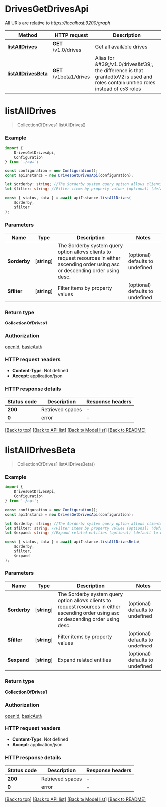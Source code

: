 # DrivesGetDrivesApi

All URIs are relative to *https://localhost:9200/graph*

|Method | HTTP request | Description|
|------------- | ------------- | -------------|
|[**listAllDrives**](#listalldrives) | **GET** /v1.0/drives | Get all available drives|
|[**listAllDrivesBeta**](#listalldrivesbeta) | **GET** /v1beta1/drives | Alias for \&#39;/v1.0/drives\&#39;, the difference is that grantedtoV2 is used and roles contain unified roles instead of cs3 roles|

# **listAllDrives**
> CollectionOfDrives1 listAllDrives()


### Example

```typescript
import {
    DrivesGetDrivesApi,
    Configuration
} from './api';

const configuration = new Configuration();
const apiInstance = new DrivesGetDrivesApi(configuration);

let $orderby: string; //The $orderby system query option allows clients to request resources in either ascending order using asc or descending order using desc. (optional) (default to undefined)
let $filter: string; //Filter items by property values (optional) (default to undefined)

const { status, data } = await apiInstance.listAllDrives(
    $orderby,
    $filter
);
```

### Parameters

|Name | Type | Description  | Notes|
|------------- | ------------- | ------------- | -------------|
| **$orderby** | [**string**] | The $orderby system query option allows clients to request resources in either ascending order using asc or descending order using desc. | (optional) defaults to undefined|
| **$filter** | [**string**] | Filter items by property values | (optional) defaults to undefined|


### Return type

**CollectionOfDrives1**

### Authorization

[openId](../README.md#openId), [basicAuth](../README.md#basicAuth)

### HTTP request headers

 - **Content-Type**: Not defined
 - **Accept**: application/json


### HTTP response details
| Status code | Description | Response headers |
|-------------|-------------|------------------|
|**200** | Retrieved spaces |  -  |
|**0** | error |  -  |

[[Back to top]](#) [[Back to API list]](../README.md#documentation-for-api-endpoints) [[Back to Model list]](../README.md#documentation-for-models) [[Back to README]](../README.md)

# **listAllDrivesBeta**
> CollectionOfDrives1 listAllDrivesBeta()


### Example

```typescript
import {
    DrivesGetDrivesApi,
    Configuration
} from './api';

const configuration = new Configuration();
const apiInstance = new DrivesGetDrivesApi(configuration);

let $orderby: string; //The $orderby system query option allows clients to request resources in either ascending order using asc or descending order using desc. (optional) (default to undefined)
let $filter: string; //Filter items by property values (optional) (default to undefined)
let $expand: string; //Expand related entities (optional) (default to undefined)

const { status, data } = await apiInstance.listAllDrivesBeta(
    $orderby,
    $filter,
    $expand
);
```

### Parameters

|Name | Type | Description  | Notes|
|------------- | ------------- | ------------- | -------------|
| **$orderby** | [**string**] | The $orderby system query option allows clients to request resources in either ascending order using asc or descending order using desc. | (optional) defaults to undefined|
| **$filter** | [**string**] | Filter items by property values | (optional) defaults to undefined|
| **$expand** | [**string**] | Expand related entities | (optional) defaults to undefined|


### Return type

**CollectionOfDrives1**

### Authorization

[openId](../README.md#openId), [basicAuth](../README.md#basicAuth)

### HTTP request headers

 - **Content-Type**: Not defined
 - **Accept**: application/json


### HTTP response details
| Status code | Description | Response headers |
|-------------|-------------|------------------|
|**200** | Retrieved spaces |  -  |
|**0** | error |  -  |

[[Back to top]](#) [[Back to API list]](../README.md#documentation-for-api-endpoints) [[Back to Model list]](../README.md#documentation-for-models) [[Back to README]](../README.md)

